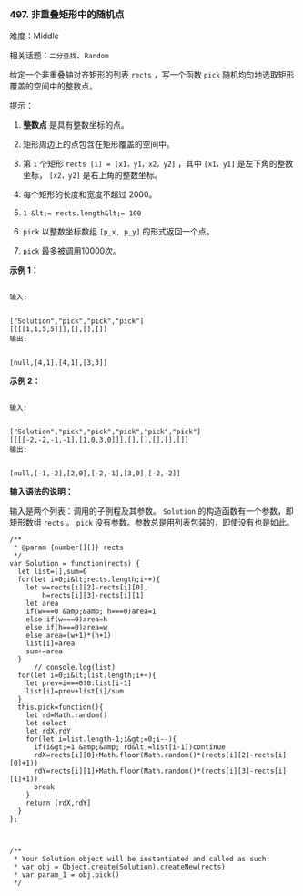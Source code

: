 ### 497. 非重叠矩形中的随机点

难度：Middle

相关话题：`二分查找`、`Random`

给定一个非重叠轴对齐矩形的列表  `rects` ，写一个函数  `pick`  随机均匀地选取矩形覆盖的空间中的整数点。



提示：





1.  **整数点** 是具有整数坐标的点。

2. 矩形周边上的点包含在矩形覆盖的空间中。

3. 第  `i`  个矩形  `rects [i] = [x1，y1，x2，y2]` ，其中 `[x1，y1]`  是左下角的整数坐标， `[x2，y2]`  是右上角的整数坐标。

4. 每个矩形的长度和宽度不超过 2000。

5.  `1 &lt;= rects.length&lt;= 100` 

6.  `pick`  以整数坐标数组 `[p_x, p_y]` 的形式返回一个点。

7.  `pick`  最多被调用10000次。









 **示例 1：** 





```

输入: 


["Solution","pick","pick","pick"]
[[[[1,1,5,5]]],[],[],[]]
输出: 


[null,[4,1],[4,1],[3,3]]

```

 **示例 2：** 





```

输入: 


["Solution","pick","pick","pick","pick","pick"]
[[[[-2,-2,-1,-1],[1,0,3,0]]],[],[],[],[],[]]
输出: 


[null,[-1,-2],[2,0],[-2,-1],[3,0],[-2,-2]]
```





 **输入语法的说明：** 



输入是两个列表：调用的子例程及其参数。 `Solution`  的构造函数有一个参数，即矩形数组  `rects` 。 `pick`  没有参数。参数总是用列表包装的，即使没有也是如此。








```
/**
 * @param {number[][]} rects
 */
var Solution = function(rects) {
  let list=[],sum=0
  for(let i=0;i&lt;rects.length;i++){
    let w=rects[i][2]-rects[i][0],
        h=rects[i][3]-rects[i][1]
    let area
    if(w===0 &amp;&amp; h===0)area=1
    else if(w===0)area=h
    else if(h===0)area=w
    else area=(w+1)*(h+1)
    list[i]=area
    sum+=area
  }
      // console.log(list)
  for(let i=0;i&lt;list.length;i++){
    let prev=i===0?0:list[i-1]
    list[i]=prev+list[i]/sum
  }
  this.pick=function(){
    let rd=Math.random()
    let select
    let rdX,rdY
    for(let i=list.length-1;i&gt;=0;i--){
      if(i&gt;=1 &amp;&amp; rd&lt;=list[i-1])continue
      rdX=rects[i][0]+Math.floor(Math.random()*(rects[i][2]-rects[i][0]+1))
      rdY=rects[i][1]+Math.floor(Math.random()*(rects[i][3]-rects[i][1]+1))
      break
    }
    return [rdX,rdY]
  }
};



/** 
 * Your Solution object will be instantiated and called as such:
 * var obj = Object.create(Solution).createNew(rects)
 * var param_1 = obj.pick()
 */



```

